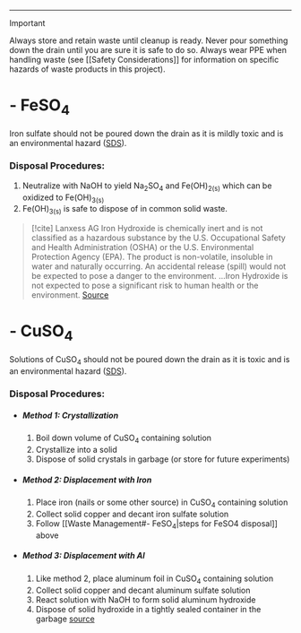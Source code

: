 
---


> [!important] 
> Always store and retain waste until cleanup is ready. Never pour something down the drain until you are sure it is safe to do so. Always wear PPE when handling waste (see [[Safety Considerations]] for information on specific hazards of waste products in this project).


# - FeSO<sub>4</sub>

Iron sulfate should not be poured down the drain as it is mildly toxic and is an environmental hazard ([SDS](https://www.fishersci.ca/shop/msdsproxy?productName=I1463&productDescription=ferrous-sulfate-heptahydrate-crystalline-certified-acs-fisher-chemical-3)). 
### Disposal Procedures:
1. Neutralize with NaOH to yield Na<sub>2</sub>SO<sub>4</sub> and Fe(OH)<sub>2(s)</sub> which can be oxidized to Fe(OH)<sub>3(s)</sub> 
2. Fe(OH)<sub>3(s)</sub> is safe to dispose of in common solid waste.

> [!cite] Lanxess AG
> Iron Hydroxide is chemically inert and is not classified as a hazardous substance by the U.S.
> Occupational Safety and Health Administration (OSHA) or the U.S. Environmental Protection
> Agency (EPA). The product is non-volatile, insoluble in water and naturally occurring. An accidental release (spill) would not be expected to pose a danger to the environment.
> ...Iron Hydroxide is not expected to pose a significant risk to human health or the environment.
> [Source](https://www.google.com/url?sa=t&source=web&rct=j&opi=89978449&url=https://lanxess.com/-/media/project/lanxess/corporate-internet/07_us-media/product-safety-assessments/iron-hydroxide.pdf&ved=2ahUKEwiSwO6fy56MAxUTlokEHQ90HPwQFnoECB0QAQ&usg=AOvVaw1Rs9NdyRHuFUmgcC9nKgHO)


# - CuSO<sub>4</sub>

Solutions of CuSO<sub>4</sub> should not be poured down the drain as it is toxic and is an environmental hazard ([SDS](https://www.sigmaaldrich.com/CA/en/sds/aldrich/451657?userType=undefined)).

### Disposal Procedures:
* #####  Method 1: Crystallization
	1. Boil down volume of CuSO<sub>4</sub> containing solution
	2. Crystallize into a solid
	3. Dispose of solid crystals in garbage (or store for future experiments)
* ##### Method 2: Displacement with Iron
	1. Place iron (nails or some other source) in CuSO<sub>4</sub> containing solution
	2. Collect solid copper and decant iron sulfate solution
	3. Follow [[Waste Management#- FeSO<sub>4</sub>|steps for FeSO4 disposal]] above
* ##### Method 3: Displacement with Al
	1. Like method 2, place aluminum foil in CuSO<sub>4</sub> containing solution
	2. Collect solid copper and decant aluminum sulfate solution
	3. React solution with NaOH to form solid aluminum hydroxide
	4. Dispose of solid hydroxide in a tightly sealed container in the garbage
		[source](https://www.uwgb.edu/safety-environmental-management/environmental-policies/materials-safe-for-landfill/)

